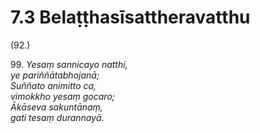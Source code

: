 

# 7.3 Belaṭṭhasīsattheravatthu



(92.)

99\. _Yesaṃ sannicayo natthi,_  
_ye pariññātabhojanā;_  
_Suññato animitto ca,_  
_vimokkho yesaṃ gocaro;_  
_Ākāseva sakuntānaṃ,_  
_gati tesaṃ durannayā._  




